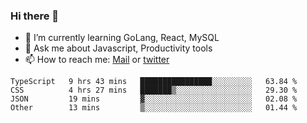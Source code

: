 ### Hi there 👋

- 🌱 I’m currently learning GoLang, React, MySQL
- 💬 Ask me about Javascript, Productivity tools 
- 📫 How to reach me: [Mail](mailto:kvaishak47@gmail.com) or [twitter](https://twitter.com/kvaish4k)

<!--START_SECTION:waka-->

```text
TypeScript   9 hrs 43 mins   ████████████████░░░░░░░░░   63.84 %
CSS          4 hrs 27 mins   ███████▒░░░░░░░░░░░░░░░░░   29.30 %
JSON         19 mins         ▓░░░░░░░░░░░░░░░░░░░░░░░░   02.08 %
Other        13 mins         ▒░░░░░░░░░░░░░░░░░░░░░░░░   01.44 %
```

<!--END_SECTION:waka-->
